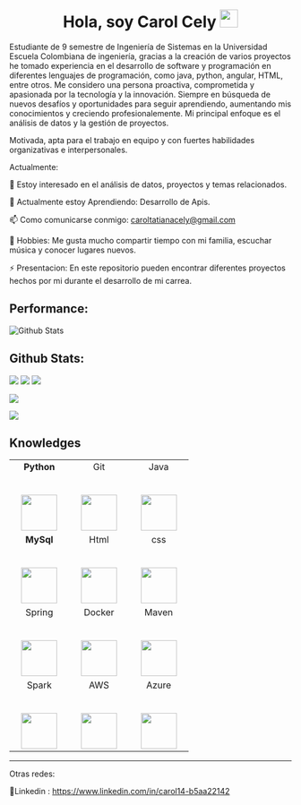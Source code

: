 <h1 align="center">Hola, soy Carol Cely <img height="32px" src="https://cdn.svgporn.com/logos/git-icon.svg"> </h1>

Estudiante de 9 semestre de Ingeniería de Sistemas en la Universidad Escuela Colombiana de ingeniería, gracias a la creación de varios proyectos he tomado experiencia en el desarrollo de software y programación en diferentes lenguajes de programación, como java, python, angular, HTML, entre otros. Me considero una persona proactiva, comprometida y apasionada por la tecnología y la innovación. Siempre en búsqueda de nuevos desafíos y oportunidades para seguir aprendiendo, aumentando mis conocimientos y creciendo profesionalemente. Mi principal enfoque es el análisis de datos y la gestión de proyectos. 

Motivada, apta para el trabajo en equipo y con fuertes habilidades organizativas e interpersonales.

Actualmente:

🔭 Estoy interesado en el análisis de datos, proyectos y temas relacionados.

🌱 Actualmente estoy Aprendiendo: Desarrollo de Apis.

📫 Como comunicarse conmigo: caroltatianacely@gmail.com

👾 Hobbies: Me gusta mucho compartir tiempo con mi familia, escuchar música y conocer lugares nuevos.

⚡ Presentacion: En este repositorio pueden encontrar diferentes proyectos hechos por mi durante el desarrollo de mi carrea.

## Performance:

![Github Stats](https://github-readme-stats.vercel.app/api?username=carol695&show_icons=true&count_private=true&theme=2077)

## Github Stats:
![](https://github-profile-summary-cards.vercel.app/api/cards/profile-details?username=carol695&theme=2077)
![](https://github-profile-summary-cards.vercel.app/api/cards/stats?username=carol695&theme=2077)
![](https://github-profile-summary-cards.vercel.app/api/cards/productive-time?username=carol695&theme=2077)

![](http://github-profile-summary-cards.vercel.app/api/cards/repos-per-language?username=carol695&theme=2077)

![](http://github-profile-summary-cards.vercel.app/api/cards/most-commit-language?username=carol695&theme=2077)


<h2 align="left">Knowledges </h2>

<table>
  <tbody>
    <tr valign="top">
      <td width="25%" align="center">
         <span><b>Python</b></span><br><br><br>
        <img height="64px" src="https://cdn.svgporn.com/logos/python.svg">
      </td>
      <td width="25%" align="center">
        <span>Git</span><br><br><br>
        <img height="64px" src="https://cdn.svgporn.com/logos/git-icon.svg">
      </td>
      <td width="25%" align="center">
        <span>Java</span><br><br><br>
        <img height="64px" src="https://cdn.svgporn.com/logos/java.svg">
      </td>
    </tr>
      <td width="25%" align="center">
        <span><b>MySql</b></span><br><br><br>
        <img height="64px" src="https://cdn.svgporn.com/logos/mysql.svg">
      </td>
      <td width="25%" align="center">
        <span>Html</span><br><br><br>
        <img height="64px" src="https://cdn.svgporn.com/logos/html-5.svg">
      </td>
      <td width="25%" align="center">
        <span>css</span><br><br><br>
        <img height="64px" src="https://cdn.svgporn.com/logos/css-3.svg">
      </td>
    </tr>
      <td width="25%" align="center">
        <span>Spring</span><br><br><br>
        <img height="64px" src="https://cdn.svgporn.com/logos/spring.svg">
      </td>
      <td width="25%" align="center">
        <span>Docker</span><br><br><br>
        <img height="64px" src="https://cdn.svgporn.com/logos/docker.svg">
      </td>
      <td width="25%" align="center">
        <span>Maven</span><br><br><br>
        <img height="64px" src="https://cdn.svgporn.com/logos/maven.svg">
      </td>
    </tr>
      <td width="25%" align="center">
        <span>Spark</span><br><br><br>
        <img height="64px" src="https://cdn.svgporn.com/logos/spark.svg">
      </td>
      <td width="25%" align="center">
        <span>AWS</span><br><br><br>
        <img height="64px" src="https://cdn.svgporn.com/logos/aws.svg">
      </td>
       <td width="25%" align="center">
        <span>Azure</span><br><br><br>
        <img height="64px" src="https://cdn.svgporn.com/logos/microsoft-azure.svg">
      </td>
    
  </tbody>
</table>
</p>

<hr>


Otras redes:

💼Linkedin : https://www.linkedin.com/in/carol14-b5aa22142

